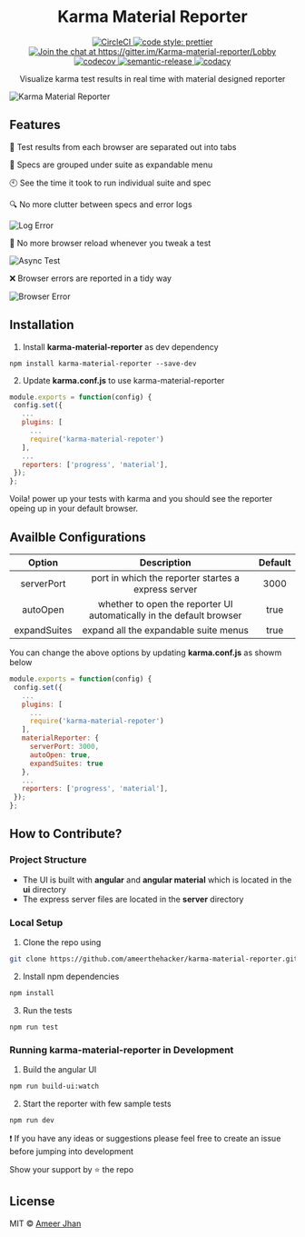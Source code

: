 <h1 align="center">Karma Material Reporter</h1>

<p align="center">
  <a href="https://circleci.com/gh/ameerthehacker/karma-material-reporter">
    <img src="https://circleci.com/gh/ameerthehacker/karma-material-reporter.svg?style=shield" alt="CircleCI">
  </a>
  <a href="https://github.com/prettier/prettier">
    <img src="https://img.shields.io/badge/code_style-prettier-ff69b4.svg?style=shield" alt="code style: prettier">
  </a>
  <a href="https://gitter.im/Karma-material-reporter/Lobby">
    <img src="https://badges.gitter.im/Join%20Chat.svg" alt="Join the chat at https://gitter.im/Karma-material-reporter/Lobby">
  </a>
  <a href="https://codecov.io/gh/ameerthehacker/karma-material-reporter">
    <img src="https://codecov.io/gh/ameerthehacker/karma-material-reporter/branch/master/graph/badge.svg" alt="codecov">
  </a>
  <a href="https://github.com/semantic-release/semantic-release">
    <img src="https://img.shields.io/badge/%20%20%F0%9F%93%A6%F0%9F%9A%80-semantic--release-e10079.svg" alt="semantic-release">
  </a>
  <a href="https://github.com/semantic-release/semantic-release">
    <img src="https://api.codacy.com/project/badge/Grade/15a7dacc6c0947ee9bf6c378eb2e8c07" alt="codacy">
  </a>
</p>
<p align="center">Visualize karma test results in real time with material designed reporter</p>

![Karma Material Reporter](https://i.imgur.com/76MVpsm.png)

## Features

:bookmark_tabs: Test results from each browser are separated out into tabs

:file_folder: Specs are grouped under suite as expandable menu

:clock10: See the time it took to run individual suite and spec

:mag: No more clutter between specs and error logs

![Log Error](https://i.imgur.com/ARGp65l.png)

:tada: No more browser reload whenever you tweak a test

![Async Test](https://i.imgur.com/AE42Wix.png)

:x: Browser errors are reported in a tidy way

![Browser Error](https://imgur.com/U1sCcut.png)

## Installation

1. Install **karma-material-reporter** as dev dependency

```
npm install karma-material-reporter --save-dev
```

2. Update **karma.conf.js** to use karma-material-reporter

```js
module.exports = function(config) {
 config.set({
   ...
   plugins: [
     ...
     require('karma-material-repoter')
   ],
   ...
   reporters: ['progress', 'material'],
 });
};
```

Voila! power up your tests with karma and you should see the reporter opeing up in your default browser.

## Availble Configurations

|    Option    |                             Description                              | Default |
| :----------: | :------------------------------------------------------------------: | :-----: |
|  serverPort  |         port in which the reporter startes a express server          |  3000   |
|   autoOpen   | whether to open the reporter UI automatically in the default browser |  true   |
| expandSuites |                expand all the expandable suite menus                 |  true   |

You can change the above options by updating **karma.conf.js** as showm below

```js
module.exports = function(config) {
 config.set({
   ...
   plugins: [
     ...
     require('karma-material-repoter')
   ],
   materialReporter: {
     serverPort: 3000,
     autoOpen: true,
     expandSuites: true
   },
   ...
   reporters: ['progress', 'material'],
 });
};
```

## How to Contribute?

### Project Structure

- The UI is built with **angular** and **angular material** which is located in the **ui** directory
- The express server files are located in the **server** directory

### Local Setup

1. Clone the repo using

```sh
git clone https://github.com/ameerthehacker/karma-material-reporter.git
```

2. Install npm dependencies

```sh
npm install
```

3. Run the tests

```
npm run test
```

### Running karma-material-reporter in Development

1. Build the angular UI

```sh
npm run build-ui:watch
```

2. Start the reporter with few sample tests

```sh
npm run dev
```

:heavy_exclamation_mark: If you have any ideas or suggestions please feel free to create an issue before jumping into development

Show your support by :star: the repo

## License

MIT © [Ameer Jhan](mailto:ameerjhanprof@gmail.com)
